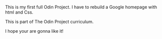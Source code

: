 This is my first full Odin Project.
I  have to rebuild a Google homepage with html and Css.

This is part of The Odin Project curriculum. 

I hope your are gonna like it!

